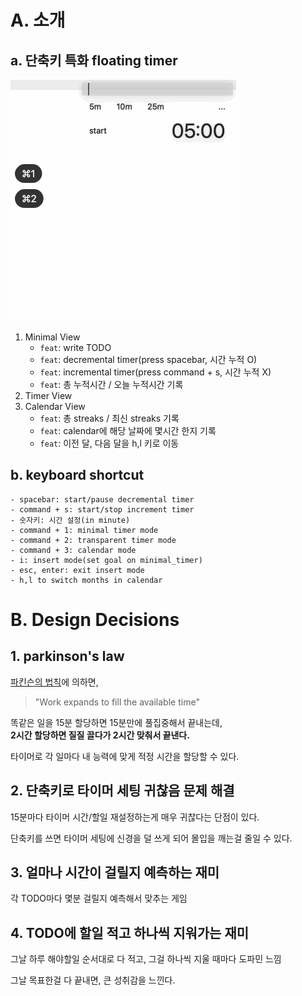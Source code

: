 # A. 소개

## a. 단축키 특화 floating timer
![](images/minimal_timer_demo.gif)

1. Minimal View
	- `feat`: write TODO
	- `feat`: decremental timer(press spacebar, 시간 누적 O)
	- `feat`: incremental timer(press command + s, 시간 누적 X)
	- `feat`: 총 누적시간 / 오늘 누적시간 기록
2. Timer View
3. Calendar View
	- `feat`: 총 streaks / 최신 streaks 기록
	- `feat`: calendar에 해당 날짜에 몇시간 한지 기록
	- `feat`: 이전 달, 다음 달을 h,l 키로 이동


## b. keyboard shortcut

```
- spacebar: start/pause decremental timer
- command + s: start/stop increment timer
- 숫자키: 시간 설정(in minute)
- command + 1: minimal timer mode
- command + 2: transparent timer mode
- command + 3: calendar mode
- i: insert mode(set goal on minimal_timer)
- esc, enter: exit insert mode
- h,l to switch months in calendar
```

# B. Design Decisions

## 1. parkinson's law

[파킨슨의 법칙](https://en.wikipedia.org/wiki/Parkinson%27s_law)에 의하면,

> "Work expands to fill the available time"

똑같은 일을 15분 할당하면 15분만에 풀집중해서 끝내는데,\
**2시간 할당하면 질질 끌다가 2시간 맞춰서 끝낸다.**

타이머로 각 일마다 내 능력에 맞게 적정 시간을 할당할 수 있다.



## 2. 단축키로 타이머 세팅 귀찮음 문제 해결
15분마다 타이머 시간/할일 재설정하는게 매우 귀찮다는 단점이 있다.

단축키를 쓰면 타이머 세팅에 신경을 덜 쓰게 되어 몰입을 깨는걸 줄일 수 있다.


## 3. 얼마나 시간이 걸릴지 예측하는 재미
각 TODO마다 몇분 걸릴지 예측해서 맞추는 게임


## 4. TODO에 할일 적고 하나씩 지워가는 재미
그날 하루 해야할일 순서대로 다 적고, 그걸 하나씩 지울 때마다 도파민 느낌

그날 목표한걸 다 끝내면, 큰 성취감을 느낀다.
